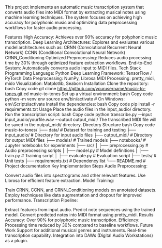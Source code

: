 This project implements an automatic music transcription system that converts audio files into MIDI format by extracting musical notes using machine learning techniques. The system focuses on achieving high accuracy for polyphonic music and optimizing data preprocessing workflows for faster audio processing.

Features
High Accuracy: Achieves over 90% accuracy for polyphonic music transcription.
Deep Learning Architectures: Explores and evaluates various model architectures such as:
CRNN (Convolutional Recurrent Neural Network)
CCNN (Conditional Convolutional Neural Network)
CRNN_Conditioning
Optimized Preprocessing: Reduces audio processing time by 30% through optimized feature extraction workflows.
End-to-End System: Automatically converts audio input to MIDI files.
Tech Stack
Programming Language: Python
Deep Learning Framework: TensorFlow / PyTorch
Data Preprocessing: NumPy, Librosa
MIDI Processing: pretty_midi, mido
Visualization: Matplotlib, Seaborn
Installation
Clone the repository:
bash
Copy code
git clone https://github.com/yourusername/music-to-tones.git
cd music-to-tones
Set up a virtual environment:
bash
Copy code
python -m venv env
source env/bin/activate   # On Windows: env\Scripts\activate
Install the dependencies:
bash
Copy code
pip install -r requirements.txt
Usage
Place the audio files in the input_audio/ directory.
Run the transcription script:
bash
Copy code
python transcribe.py --input input_audio/yourfile.wav --output output_midi/
The transcribed MIDI file will be saved in the output_midi/ directory.
Directory Structure
bash
Copy code
music-to-tones/
├── data/                   # Dataset for training and testing
├── input_audio/            # Directory for input audio files
├── output_midi/            # Directory for output MIDI files
├── models/                 # Trained models
├── notebooks/              # Jupyter notebooks for experiments
├── src/
│   ├── preprocessing.py    # Audio preprocessing scripts
│   ├── model.py            # Model definitions
│   ├── train.py            # Training script
│   ├── evaluate.py         # Evaluation script
├── tests/                  # Unit tests
├── requirements.txt        # Dependency list
└── README.md               # Project documentation
Key Implementation Steps
Audio Preprocessing:

Convert audio files into spectrograms and other relevant features.
Use Librosa for efficient feature extraction.
Model Training:

Train CRNN, CCNN, and CRNN_Conditioning models on annotated datasets.
Employ techniques like data augmentation and dropout for improved performance.
Transcription Pipeline:

Extract features from input audio.
Predict note sequences using the trained model.
Convert predicted notes into MIDI format using pretty_midi.
Results
Accuracy: Over 90% for polyphonic music transcription.
Efficiency: Processing time reduced by 30% compared to baseline workflows.
Future Work
Support for additional musical genres and instruments.
Real-time transcription capability.
Integration into DAWs (Digital Audio Workstations) as a plugin.

